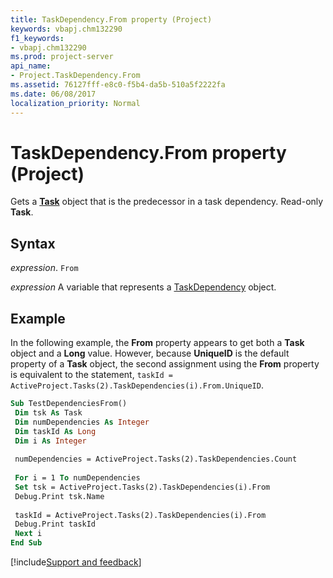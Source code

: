 ```yaml
---
title: TaskDependency.From property (Project)
keywords: vbapj.chm132290
f1_keywords:
- vbapj.chm132290
ms.prod: project-server
api_name:
- Project.TaskDependency.From
ms.assetid: 76127fff-e8c0-f5b4-da5b-510a5f2222fa
ms.date: 06/08/2017
localization_priority: Normal
---
```



# TaskDependency.From property (Project)

Gets a  **[Task](Project.Task.md)** object that is the predecessor in a task dependency. Read-only **Task**.


## Syntax

_expression_. `From`

_expression_ A variable that represents a [TaskDependency](./Project.TaskDependency.md) object.


## Example

In the following example, the  **From** property appears to get both a **Task** object and a **Long** value. However, because **UniqueID** is the default property of a **Task** object, the second assignment using the **From** property is equivalent to the statement, `taskId = ActiveProject.Tasks(2).TaskDependencies(i).From.UniqueID`.


```vb
Sub TestDependenciesFrom() 
 Dim tsk As Task 
 Dim numDependencies As Integer 
 Dim taskId As Long 
 Dim i As Integer 
 
 numDependencies = ActiveProject.Tasks(2).TaskDependencies.Count 
 
 For i = 1 To numDependencies 
 Set tsk = ActiveProject.Tasks(2).TaskDependencies(i).From 
 Debug.Print tsk.Name 
 
 taskId = ActiveProject.Tasks(2).TaskDependencies(i).From 
 Debug.Print taskId 
 Next i 
End Sub
```

[!include[Support and feedback](~/includes/feedback-boilerplate.md)]
